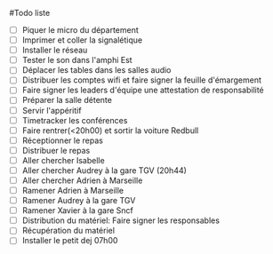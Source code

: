#Todo liste
- [ ] Piquer le micro du département
- [ ] Imprimer et coller la signalétique
- [ ] Installer le réseau
- [ ] Tester le son dans l'amphi Est
- [ ] Déplacer les tables dans les salles audio
- [ ] Distribuer les comptes wifi et faire signer la feuille d'émargement
- [ ] Faire signer les leaders d'équipe une attestation de responsabilité
- [ ] Préparer la salle détente
- [ ] Servir l'appéritif
- [ ] Timetracker les conférences
- [ ] Faire rentrer(<20h00) et sortir la voiture Redbull
- [ ] Réceptionner le repas
- [ ] Distribuer le repas 
- [ ] Aller chercher Isabelle
- [ ] Aller chercher Audrey à la gare TGV (20h44)
- [ ] Aller chercher Adrien à Marseille
- [ ] Ramener Adrien à Marseille
- [ ] Ramener Audrey à la gare TGV
- [ ] Ramener Xavier à la gare Sncf 
- [ ] Distribution du matériel: Faire signer les responsables
- [ ] Récupération du matériel
- [ ] Installer le petit dej 07h00
